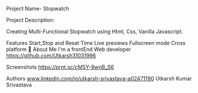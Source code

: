 Project Name- Stopwatch

Project Description:

Creating Multi-Functional Stopwatch using Html, Css, Vanilla Javascript.

Features
Start,Stop and Reset Time
Live previews
Fullscreen mode
Cross platform
🚀 About Me
I'm a frontEnd Web developer https://github.com/Utkarsh31031996

Screenshots
https://prnt.sc/cM5Y-9wnB_S6

Authors
www.linkedin.com/in/utkarsh-srivastava-a02471190 Utkarsh Kumar Srivastava
